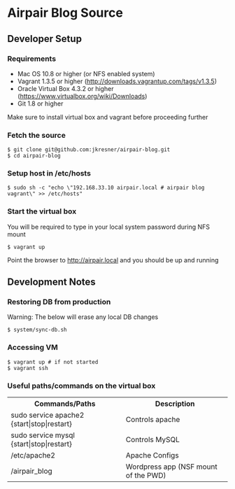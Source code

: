 # Airpair Blog Source

## Developer Setup

### Requirements

* Mac OS 10.8 or higher (or NFS enabled system)
* Vagrant 1.3.5 or higher (http://downloads.vagrantup.com/tags/v1.3.5)
* Oracle Virtual Box 4.3.2 or higher (https://www.virtualbox.org/wiki/Downloads)
* Git 1.8 or higher

Make sure to install virtual box and vagrant before proceeding further

### Fetch the source

```
$ git clone git@github.com:jkresner/airpair-blog.git
$ cd airpair-blog
```

### Setup host in /etc/hosts

```
$ sudo sh -c "echo \"192.168.33.10 airpair.local # airpair blog vagrant\" >> /etc/hosts"
```

### Start the virtual box

You will be required to type in your local system password during NFS mount

```
$ vagrant up
```

Point the browser to http://airpair.local and you should be up and running

## Development Notes

### Restoring DB from production

Warning: The below will erase any local DB changes

```
$ system/sync-db.sh
```

### Accessing VM

```
$ vagrant up # if not started
$ vagrant ssh
```

### Useful paths/commands on the virtual box

<table>
  <tr>
    <th>Commands/Paths</th>
    <th>Description</th>
  </tr>
  <tr>
    <td>sudo service apache2 {start|stop|restart}</td>
    <td>Controls apache</td>
  </tr>
  <tr>
    <td>sudo service mysql {start|stop|restart}</td>
    <td>Controls MySQL</td>
  </tr>
  <tr>
    <td>/etc/apache2</td>
    <td>Apache Configs</td>
  </tr>
  <tr>
    <td>/airpair_blog</td>
    <td>Wordpress app (NSF mount of the PWD)</td>
  </tr>
</table>
